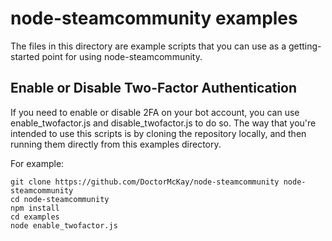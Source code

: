 # node-steamcommunity examples

The files in this directory are example scripts that you can use as a getting-started point for using node-steamcommunity.

## Enable or Disable Two-Factor Authentication

If you need to enable or disable 2FA on your bot account, you can use enable_twofactor.js and disable_twofactor.js to do so.
The way that you're intended to use this scripts is by cloning the repository locally, and then running them directly
from this examples directory.

For example:

```shell
git clone https://github.com/DoctorMcKay/node-steamcommunity node-steamcommunity
cd node-steamcommunity
npm install
cd examples
node enable_twofactor.js
```
